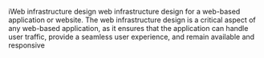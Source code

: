 iWeb infrastructure design
web infrastructure design for a web-based application or website. The web infrastructure design is a critical aspect of any web-based application, as it ensures that the application can handle user traffic, provide a seamless user experience, and remain available and responsive
